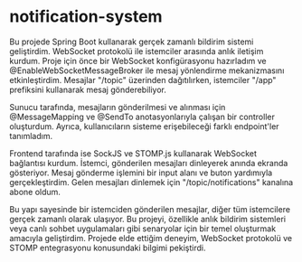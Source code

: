 # notification-system

Bu projede Spring Boot kullanarak gerçek zamanlı bildirim sistemi geliştirdim. WebSocket protokolü ile istemciler arasında anlık iletişim kurdum. Proje için önce bir WebSocket konfigürasyonu hazırladım ve @EnableWebSocketMessageBroker ile mesaj yönlendirme mekanizmasını etkinleştirdim. Mesajlar "/topic" üzerinden dağıtılırken, istemciler "/app" prefiksini kullanarak mesaj gönderebiliyor.

Sunucu tarafında, mesajların gönderilmesi ve alınması için @MessageMapping ve @SendTo anotasyonlarıyla çalışan bir controller oluşturdum. Ayrıca, kullanıcıların sisteme erişebileceği farklı endpoint'ler tanımladım.

Frontend tarafında ise SockJS ve STOMP.js kullanarak WebSocket bağlantısı kurdum. İstemci, gönderilen mesajları dinleyerek anında ekranda gösteriyor. Mesaj gönderme işlemini bir input alanı ve buton yardımıyla gerçekleştirdim. Gelen mesajları dinlemek için "/topic/notifications" kanalına abone oldum.

Bu yapı sayesinde bir istemciden gönderilen mesajlar, diğer tüm istemcilere gerçek zamanlı olarak ulaşıyor. Bu projeyi, özellikle anlık bildirim sistemleri veya canlı sohbet uygulamaları gibi senaryolar için bir temel oluşturmak amacıyla geliştirdim. Projede elde ettiğim deneyim, WebSocket protokolü ve STOMP entegrasyonu konusundaki bilgimi pekiştirdi.